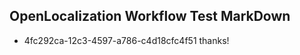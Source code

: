 ## OpenLocalization Workflow Test MarkDown
* 4fc292ca-12c3-4597-a786-c4d18cfc4f51 thanks!

<!--HONumber=Aug16_HO5-->


